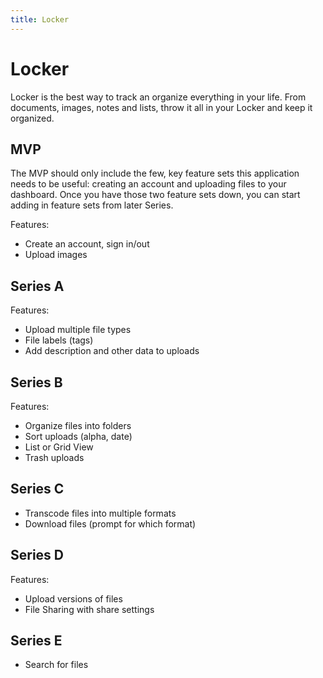 ```yaml
---
title: Locker
---
```


# Locker

Locker is the best way to track an organize everything in your life. From documents, images, notes and lists, throw it all in your Locker and keep it organized.

## MVP

The MVP should only include the few, key feature sets this application needs to be useful: creating an account and uploading files to your dashboard. Once you have those two feature sets down, you can start adding in feature sets from later Series.

Features:
- Create an account, sign in/out
- Upload images

## Series A

Features:
- Upload multiple file types
- File labels (tags)
- Add description and other data to uploads

## Series B

Features:
- Organize files into folders
- Sort uploads (alpha, date)
- List or Grid View
- Trash uploads

## Series C
- Transcode files into multiple formats
- Download files (prompt for which format)

## Series D

Features:
- Upload versions of files
- File Sharing with share settings

## Series E
- Search for files


